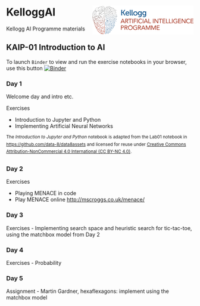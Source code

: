 # KelloggAI <img src="notebooks/kaip_logo_header.png" align="right">

Kellogg AI Programme materials

## KAIP-01 Introduction to AI

To launch `Binder` to view and run the exercise notebooks in your browser, use this button [![Binder](https://mybinder.org/badge.svg)](https://mybinder.org/v2/gh/djcomlab/KelloggAI/dev)

### Day 1

Welcome day and intro etc.

Exercises
- Introduction to Jupyter and Python
- Implementing Artificial Neural Networks

<sup>The *Introduction to Jupyter and Python* notebook is adapted from the Lab01 notebook in https://github.com/data-8/data8assets and licensed for reuse under [Creative Commons Attribution-NonCommercial 4.0 International (CC BY-NC 4.0)](http://creativecommons.org/licenses/by-nc/4.0/).</sup>

### Day 2

Exercises
- Playing MENACE in code
- Play MENACE online http://mscroggs.co.uk/menace/

### Day 3

Exercises - Implementing search space and heuristic search for tic-tac-toe, using the matchbox model from Day 2

### Day 4

Exercises - Probability

### Day 5

Assignment - Martin Gardner, hexaflexagons: implement using the matchbox model
